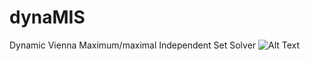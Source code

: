 # dynaMIS
Dynamic Vienna Maximum/maximal Independent Set Solver 
![Alt Text](dynamis_icon.gif=100x20)
